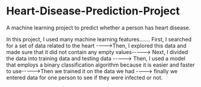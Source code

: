 # Heart-Disease-Prediction-Project
A machine learning project to predict whether a person has heart disease.

In this project, I used many machine learning features.......
First, I searched for a set of data related to the heart ---->Then, I explored this data and made sure that it did not contain any empty values-----> Next, I divided the data into training data and testing data -----> Then, I used a model that employs a binary classification algorithm because it is easier and faster to use----->Then we trained it on the data we had ----> finally we entered data for one person to see if they were infected or not. 




